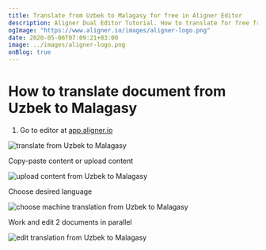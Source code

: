 ```yaml
---
title: Translate from Uzbek to Malagasy for free in Aligner Editor
description: Aligner Dual Editor Tutorial. How to translate for free from Uzbek to Malagasy. Aligner is multilingual document management platform. 
ogImage: "https://www.aligner.io/images/aligner-logo.png"
date: 2020-05-06T07:09:21+03:00
image: ../images/aligner-logo.png
onBlog: true
---
```


# How to translate document from Uzbek to Malagasy

1. Go to editor at [app.aligner.io](https://app.aligner.io "Aligner App web page")

![translate from Uzbek to Malagasy](../aligner-blank-editor.png "translate from Uzbek to Malagasy")

Copy-paste content or upload content

![upload content from Uzbek to Malagasy](../aligner-uploaded-document.png "upload content from Uzbek to Malagasy")

Choose desired language

![choose machine translation from Uzbek to Malagasy](../aligner-language-dropdown.png "choose machine translation from Uzbek to Malagasy")

Work and edit 2 documents in parallel

![edit translation from Uzbek to Malagasy](../aligner-double-sitded-editor.png "edit translation from Uzbek to Malagasy")


